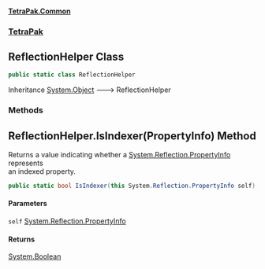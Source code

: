#### [TetraPak.Common](index.md 'index')
### [TetraPak](TetraPak.md 'TetraPak')
## ReflectionHelper Class
```csharp
public static class ReflectionHelper
```

Inheritance [System.Object](https://docs.microsoft.com/en-us/dotnet/api/System.Object 'System.Object') &#129106; ReflectionHelper  
### Methods
<a name='TetraPak_ReflectionHelper_IsIndexer(System_Reflection_PropertyInfo)'></a>
## ReflectionHelper.IsIndexer(PropertyInfo) Method
Returns a value indicating whether a [System.Reflection.PropertyInfo](https://docs.microsoft.com/en-us/dotnet/api/System.Reflection.PropertyInfo 'System.Reflection.PropertyInfo') represents  
an indexed property.  
```csharp
public static bool IsIndexer(this System.Reflection.PropertyInfo self);
```
#### Parameters
<a name='TetraPak_ReflectionHelper_IsIndexer(System_Reflection_PropertyInfo)_self'></a>
`self` [System.Reflection.PropertyInfo](https://docs.microsoft.com/en-us/dotnet/api/System.Reflection.PropertyInfo 'System.Reflection.PropertyInfo')  
  
#### Returns
[System.Boolean](https://docs.microsoft.com/en-us/dotnet/api/System.Boolean 'System.Boolean')  
  
